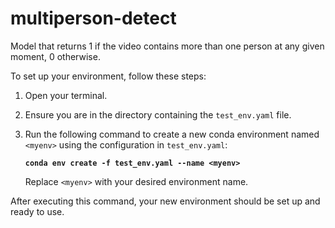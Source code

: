 # multiperson-detect
Model that returns 1 if the video contains more than one person at any given moment, 0 otherwise.


To set up your environment, follow these steps:

1. Open your terminal.
2. Ensure you are in the directory containing the `test_env.yaml` file.
3. Run the following command to create a new conda environment named `<myenv>` using the configuration in `test_env.yaml`:

   **`conda env create -f test_env.yaml --name <myenv>`**

   Replace `<myenv>` with your desired environment name.

After executing this command, your new environment should be set up and ready to use.

